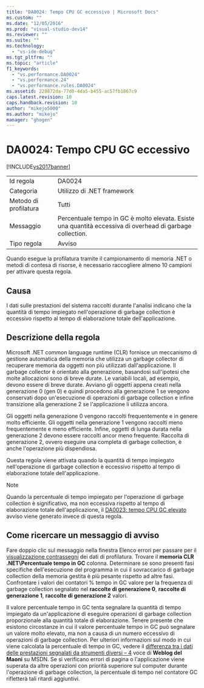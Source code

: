 ```yaml
---
title: "DA0024: Tempo CPU GC eccessivo | Microsoft Docs"
ms.custom: ""
ms.date: "12/05/2016"
ms.prod: "visual-studio-dev14"
ms.reviewer: ""
ms.suite: ""
ms.technology: 
  - "vs-ide-debug"
ms.tgt_pltfrm: ""
ms.topic: "article"
f1_keywords: 
  - "vs.performance.DA0024"
  - "vs.performance.24"
  - "vs.performance.rules.DA0024"
ms.assetid: 228872da-77d0-4da5-b455-ac57fb1867c9
caps.latest.revision: 10
caps.handback.revision: 10
author: "mikejo5000"
ms.author: "mikejo"
manager: "ghogen"
---
```

# DA0024: Tempo CPU GC eccessivo
[!INCLUDE[vs2017banner](../code-quality/includes/vs2017banner.md)]

|||  
|-|-|  
|Id regola|DA0024|  
|Categoria|Utilizzo di .NET framework|  
|Metodo di profilatura|Tutti|  
|Messaggio|Percentuale tempo in GC è molto elevata. Esiste una quantità eccessiva di overhead di garbage collection.|  
|Tipo regola|Avviso|  
  
 Quando esegue la profilatura tramite il campionamento di memoria .NET o metodi di contesa di risorse, è necessario raccogliere almeno 10 campioni per attivare questa regola.  
  
## <a name="cause"></a>Causa  
 I dati sulle prestazioni del sistema raccolti durante l'analisi indicano che la quantità di tempo impiegato nell'operazione di garbage collection è eccessivo rispetto al tempo di elaborazione totale dell'applicazione.  
  
## <a name="rule-description"></a>Descrizione della regola  
 Microsoft .NET common language runtime (CLR) fornisce un meccanismo di gestione automatica della memoria che utilizza un garbage collector di recuperare memoria da oggetti non più utilizzati dall'applicazione. Il garbage collector è orientato alla generazione, basandosi sull'ipotesi che molte allocazioni sono di breve durate. Le variabili locali, ad esempio, devono essere di breve durate. Avviano gli oggetti appena creati nella generazione 0 (gen 0) e quindi procedono alla generazione 1 se vengono conservati dopo un'esecuzione di operazioni di garbage collection e infine transizione alla generazione 2 se l'applicazione li utilizza ancora.  
  
 Gli oggetti nella generazione 0 vengono raccolti frequentemente e in genere molto efficiente. Gli oggetti nella generazione 1 vengono raccolti meno frequentemente e meno efficiente. Infine, oggetti di lunga durata nella generazione 2 devono essere raccolti ancor meno frequente. Raccolta di generazione 2, ovvero eseguire una completa di garbage collection, è anche l'operazione più dispendiosa.  
  
 Questa regola viene attivata quando la quantità di tempo impiegato nell'operazione di garbage collection è eccessivo rispetto al tempo di elaborazione totale dell'applicazione.  
  
> [!NOTE]
>  Quando la percentuale di tempo impiegato per l'operazione di garbage collection è significativo, ma non eccessiva rispetto al tempo di elaborazione totale dell'applicazione, il [DA0023: tempo CPU GC elevato](../profiling/da0023-high-gc-cpu-time.md) avviso viene generato invece di questa regola.  
  
## <a name="how-to-investigate-a-warning"></a>Come ricercare un messaggio di avviso  
 Fare doppio clic sul messaggio nella finestra Elenco errori per passare per il [visualizzazione contrassegni](../profiling/marks-view.md) dei dati di profilatura. Trovare il **memoria CLR .NET\\Percentuale tempo in GC** colonna. Determinare se sono presenti fasi specifiche dell'esecuzione del programma in cui il sovraccarico di garbage collection della memoria gestita è più pesante rispetto ad altre fasi. Confrontare i valori dei contatori % tempo in GC valore per la frequenza di garbage collection segnalato nel **raccolte di generazione 0**, **raccolte di generazione 1**, **raccolte di generazione 2** valori.  
  
 Il valore percentuale tempo in GC tenta segnalare la quantità di tempo impiegato da un'applicazione di eseguire operazioni di garbage collection proporzionale alla quantità totale di elaborazione. Tenere presente che esistono circostanze in cui il valore percentuale tempo in GC può segnalare un valore molto elevato, ma non a causa di un numero eccessivo di operazioni di garbage collection. Per ulteriori informazioni sul modo in cui viene calcolata la percentuale di tempo in GC, vedere il [differenza tra i dati delle prestazioni segnalati da strumenti diversi – 4](http://go.microsoft.com/fwlink/?LinkId=177863) voce di **Weblog del Maoni** su MSDN. Se si verificano errori di pagina o l'applicazione viene superata da altre operazioni con priorità superiore sul computer durante l'operazione di garbage collection, la percentuale di tempo nel contatore GC rifletterà tali ritardi aggiuntivi.